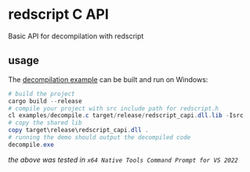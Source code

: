 # redscript C API
Basic API for decompilation with redscript

## usage
The [decompilation example](examples/decompile.c) can be built and run on Windows:
```powershell
# build the project
cargo build --release
# compile your project with src include path for redscript.h
cl examples/decompile.c target/release/redscript_capi.dll.lib -Isrc
# copy the shared lib
copy target\release\redscript_capi.dll .
# running the demo should output the decompiled code
decompile.exe
```
*the above was tested in `x64 Native Tools Command Prompt for VS 2022`*
